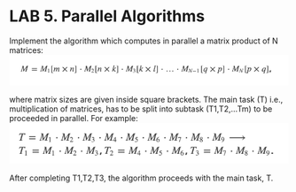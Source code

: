 # LAB 5. Parallel Algorithms

Implement the algorithm which computes in parallel a matrix product of N  matrices:  
![](pic1.png)  

where matrix sizes are given inside square brackets. The main task (T) i.e.,  multiplication of matrices, has to be split into subtask (T1,T2,…Tm) to be proceeded in parallel. For example:  
![](pic2.png)

After completing T1,T2,T3, the algorithm proceeds with the main task, T.
